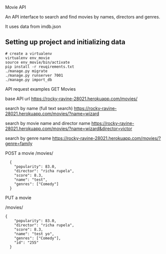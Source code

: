 Movie API

An API interface to search and find movies by names, directors and genres.

It uses data from imdb.json

## Setting up project and initializing data
```
# create a virtualenv 
virtualenv env_movie
source env_movie/bin/activate
pip install -r reuqirements.txt
./manage.py migrate
./manage.py runserver 7001
./manage.py import_db
```


API request examples
GET Movies

base API url
https://rocky-ravine-28021.herokuapp.com/movies/

search by name (full text search)
https://rocky-ravine-28021.herokuapp.com/movies/?name=wizard

search by movie name and director name
https://rocky-ravine-28021.herokuapp.com/movies/?name=wizard&director=victor

search by genre name
https://rocky-ravine-28021.herokuapp.com/movies/?genre=family


POST a movie
/movies/
```
  {
    "popularity": 83.0,
    "director": "richa rupela",
    "score": 8.3,
    "name": "test",
    "genres": ["Comedy"]
  }
```

PUT a movie

/movies/

```
{
    "popularity": 83.0,
    "director": "richa rupela",
    "score": 8.3,
    "name": "test yo",
    "genres": ["Comedy"],
    "id": "255"
  }
```
